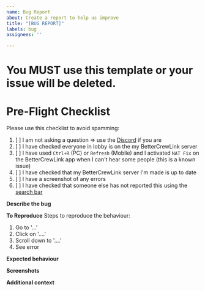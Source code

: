 ```yaml
---
name: Bug Report
about: Create a report to help us improve
title: "[BUG REPORT]"
labels: bug
assignees: ''

---
```


# You MUST use this template or your issue will be deleted.

# Pre-Flight Checklist
Please use this checklist to avoid spamming:

1. [ ] I am not asking a question => use the [Discord](https://discord.gg/qDqTzvj4SH) if you are
2. [ ] I have checked everyone in lobby is on the my BetterCrewLink server
3. [ ] I have used `Ctrl+R` (PC) or `Refresh` (Mobile) and I activated `NAT Fix` on the BetterCrewLink app when I can't hear some people (this is a known issue)
5. [ ] I have checked that my BetterCrewLink server I'm made is up to date
6. [ ] I have a screenshot of any errors
7. [ ] I have checked that someone else has not reported this using the [search bar](https://github.com/OhMyGuus/BetterCrewLink-server/issues?q=is%3Aissue)

**Describe the bug**
<!-- A clear and concise description of what the bug is. -->

**To Reproduce**
Steps to reproduce the behaviour:
1. Go to '...'
2. Click on '....'
3. Scroll down to '....'
4. See error

**Expected behaviour**
<!-- A clear and concise description of what you expected to happen. -->

**Screenshots**
<!-- If applicable, add screenshots to help explain your problem. -->

**Additional context**
<!-- Add any other context about the problem here. -->
